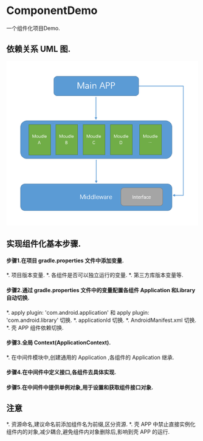 # ComponentDemo
一个组件化项目Demo.

## 依赖关系 UML 图.
 ![depend_uml.bmp](https://github.com/More-Stronger/ComponentDemo/blob/master/depend_uml.bmp)

## 实现组件化基本步骤.

#### 步骤1.在项目 gradle.properties 文件中添加变量.
   
   *. 项目版本变量.
   *. 各组件是否可以独立运行的变量.
   *. 第三方库版本变量等.

#### 步骤2.通过 gradle.properties 文件中的变量配置各组件 Application 和Library 自动切换.

   *. apply plugin: 'com.android.application' 和 apply plugin: 'com.android.library' 切换.
   *. applicationId 切换.
   *. AndroidManifest.xml 切换.
   *. 壳 APP 组件依赖切换.

#### 步骤3.全局 Context(ApplicationContext).

   *. 在中间件模块中,创建通用的 Application ,各组件的 Application 继承.

#### 步骤4.在中间件中定义接口,各组件去具体实现.

#### 步骤5.在中间件中提供单例对象,用于设置和获取组件接口对象.

## 注意

   *. 资源命名,建议命名前添加组件名为前缀,区分资源.
   *. 壳 APP 中禁止直接实例化组件内的对象,减少耦合,避免组件内对象删除后,影响到壳 APP 的运行.
